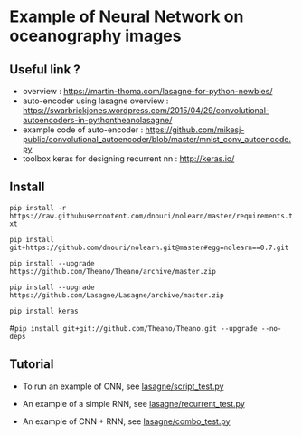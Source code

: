 Example of Neural Network on oceanography images
================================================

Useful link ?
-------------

* overview : https://martin-thoma.com/lasagne-for-python-newbies/
* auto-encoder using lasagne overview : https://swarbrickjones.wordpress.com/2015/04/29/convolutional-autoencoders-in-pythontheanolasagne/
* example code of auto-encoder : https://github.com/mikesj-public/convolutional_autoencoder/blob/master/mnist_conv_autoencode.py
* toolbox keras for designing recurrent nn : http://keras.io/

Install
-------
`pip install -r https://raw.githubusercontent.com/dnouri/nolearn/master/requirements.txt`

`pip install git+https://github.com/dnouri/nolearn.git@master#egg=nolearn==0.7.git`

`pip install --upgrade https://github.com/Theano/Theano/archive/master.zip`

`pip install --upgrade https://github.com/Lasagne/Lasagne/archive/master.zip`

`pip install keras`

#`pip install git+git://github.com/Theano/Theano.git --upgrade --no-deps`

Tutorial
--------
* To run an example of CNN, see  [lasagne/script_test.py](lasagne/script_test.py)

* An example of a simple RNN, see [lasagne/recurrent_test.py](lasagne/recurrent_test.py)

* An example of CNN + RNN, see  [lasagne/combo_test.py](lasagne/combo_test.py)